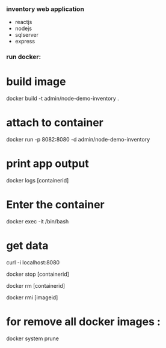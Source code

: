 ### inventory web application
- reactjs
- nodejs
- sqlserver
- express

### run docker:

# build image
docker build -t admin/node-demo-inventory .

# attach to container
docker run -p 8082:8080 -d admin/node-demo-inventory

# print app output
docker logs [containerid]

# Enter the container
docker exec -it <container id> /bin/bash

# get data
curl -i localhost:8080

docker stop [containerid]

docker rm [containerid]

docker rmi [imageid]

# for remove all docker images <none>:
docker system prune